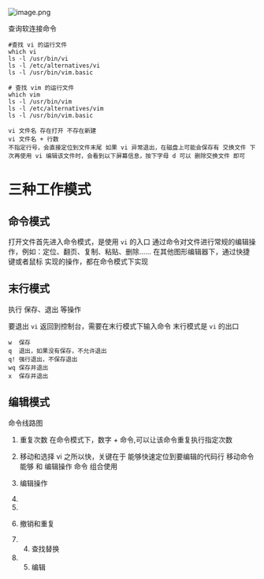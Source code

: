 ![image.png](https://cuichonghe.oss-cn-shenzhen.aliyuncs.com/markdown/20230118163635.png)


查询软连接命令
```shell
#查找 vi 的运行文件 
which vi 
ls -l /usr/bin/vi 
ls -l /etc/alternatives/vi 
ls -l /usr/bin/vim.basic 

# 查找 vim 的运行文件 
which vim 
ls -l /usr/bin/vim 
ls -l /etc/alternatives/vim 
ls -l /usr/bin/vim.basic

vi 文件名 存在打开 不存在新建 
vi 文件名 + 行数 
不指定行号，会直接定位到文件末尾 如果 vi 异常退出，在磁盘上可能会保存有 交换文件 下次再使用 vi 编辑该文件时，会看到以下屏幕信息，按下字母 d 可以 删除交换文件 即可

```

# 三种工作模式

## 命令模式

打开文件首先进入命令模式，是使用 `vi` 的入口 
通过命令对文件进行常规的编辑操作，例如：定位、翻页、复制、粘贴、删除…… 
在其他图形编辑器下，通过快捷键或者鼠标 实现的操作，都在命令模式下实现

## 末行模式 
执行 保存、退出 等操作 

要退出 `vi` 返回到控制台，需要在末行模式下输入命令 
末行模式是 `vi` 的出口 
```vim
w  保存 
q  退出，如果没有保存，不允许退出 
q! 强行退出，不保存退出 
wq 保存并退出 
x  保存并退出
```

## 编辑模式

命令线路图
1. 重复次数 
	在命令模式下，数字 + 命令,可以让该命令重复执行指定次数 
2. 移动和选择
	vi 之所以快，关键在于 能够快速定位到要编辑的代码行 移动命令 能够 和 编辑操作 命令 组合使用 

1. 编辑操作 
2. 
3. 
4. 撤销和重复 
5. 4. 查找替换 
6. 5. 编辑


